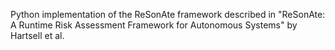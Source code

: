 Python implementation of the ReSonAte framework described in 
"ReSonAte: A Runtime Risk Assessment Framework for Autonomous Systems" by Hartsell et al.
